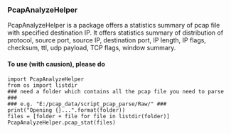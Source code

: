 ### PcapAnalyzeHelper
PcapAnalyzeHelper is a package offers a statistics summary of pcap file with specified destination IP. It offers statistics summary of distribution of protocol, source port, source IP, destination port, IP length, IP flags, checksum, ttl, udp payload, TCP flags, window summary.

#### To use (with causion), please do 
```
import PcapAnalyzeHelper
from os import listdir
### need a folder which contains all the pcap file you need to parse ###
### e.g. "E:/pcap_data/script_pcap_parse/Raw/" ###
print("Opening {}...".format(folder))
files = [folder + file for file in listdir(folder)]
PcapAnalyzeHelper.pcap_stat(files)

```